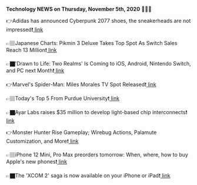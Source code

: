 <b>Technology NEWS on Thursday, November 5th, 2020</b> 📡📡📡 

👉Adidas has announced Cyberpunk 2077 shoes, the sneakerheads are not impressed❗️<a href='https://techblock.club/?p=8251'> link</a>

👉🏽Japanese Charts: Pikmin 3 Deluxe Takes Top Spot As Switch Sales Reach 13 Million❗️<a href='https://techblock.club/?p=8253'> link</a>

👉🏿'Drawn to Life: Two Realms' Is Coming to iOS, Android, Nintendo Switch, and PC next Month❗️<a href='https://techblock.club/?p=8255'> link</a>

👉Marvel's Spider-Man: Miles Morales TV Spot Released❗️<a href='https://techblock.club/?p=8257'> link</a>

👉🏽Today's Top 5 From Purdue University❗️<a href='https://techblock.club/?p=8259'> link</a>

👉🏿Ayar Labs raises $35 million to develop light-based chip interconnects❗️<a href='https://techblock.club/?p=8261'> link</a>

👉Monster Hunter Rise Gameplay; Wirebug Actions, Palamute Customization, and More❗️<a href='https://techblock.club/?p=8263'> link</a>

👉🏽iPhone 12 Mini, Pro Max preorders tomorrow: When, where, how to buy Apple's new phones❗️<a href='https://techblock.club/?p=8265'> link</a>

👉🏿The 'XCOM 2' saga is now available on your iPhone or iPad❗️<a href='https://techblock.club/?p=8267'> link</a>

